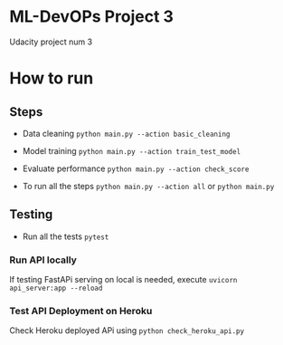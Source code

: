 # ML-DevOPs Project 3

Udacity project num 3

# How to run


## Steps


* Data cleaning `python main.py --action basic_cleaning`

* Model training  `python main.py --action train_test_model`

* Evaluate performance `python main.py --action check_score`

* To run all the steps `python main.py --action all` or `python main.py`

## Testing
* Run all the tests `pytest`



### Run API locally

If testing FastAPi serving on local is needed, execute `uvicorn api_server:app --reload`

### Test API Deployment on Heroku

Check Heroku deployed APi using `python check_heroku_api.py`


